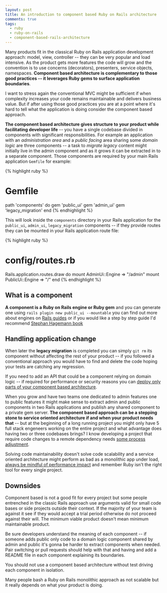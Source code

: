 ```yaml
---
layout: post
title: An introduction to component based Ruby on Rails architecture
comments: true
tags:
  - ruby
  - ruby-on-rails
  - component-based-rails-architecture
---
```


Many products fit in the classical Ruby on Rails application development approach: model, view, controller -- they can be very popular and load intensive. As the product gets more features the code will grow and the convention is to use concerns (decorators), presenters, service objects, namespaces. **Component based architecture is complementary to those good practices -- it leverages Ruby gems to surface application boundaries**.

I want to stress again the conventional MVC might be sufficient if when complexity increases your code remains maintainable and delivers business value. But if after using those good practices you are at a point where it's hard to tell what the application is doing consider the component based approach.

**The component based architecture gives structure to your product while facilitating developer life** -- you have a single codebase divided in components with significant responsibilities. For example an application with an *administration area* and a *public facing* area sharing some *domain logic* are three components -- a task to *migrate legacy* content might initially live in the admin component and as it grows it can be extracted in to a separate component. Those components are required by your main Rails application `Gemfile` for example:


{% highlight ruby %}
# Gemfile
path 'components' do
  gem 'public_ui'
  gem 'admin_ui'
  gem 'legacy_migration'
end
{% endhighlight %}

This will look inside the `components` directory in your Rails application for the `public_ui`, `admin_ui`, `legacy_migration` components -- if they provide routes they can be mounted in your Rails application route file:

{% highlight ruby %}
# config/routes.rb
Rails.application.routes.draw do
  mount AdminUi::Engine => "/admin"
  mount PublicUi::Engine => "/"
end
{% endhighlight %}

## What is a component

**A component is a Ruby on Rails engine or Ruby gem** and you can generate one using `rails plugin new public_ui --mountable` you can find out more about engines on [Rails guides](http://guides.rubyonrails.org/engines.html) or if you would like a step by step guide I'd recommend [Stephan Hagemann book](https://leanpub.com/cbra/)

## Handling application change

When later the **legacy migration** is completed you can simply `git rm` its component without affecting the rest of your product -- if you followed a conventional approach you would have to find and delete the code hoping your tests are catching any regression.

If you need to add an API that could be a component relying on domain logic -- if required for performance or security reasons you can [deploy only parts of your component based architecture](http://teotti.com/feature-flagging-portions-of-your-ruby-on-rails-application-with-engines/).

When you grow and have two teams one dedicated to admin features one to public features it might make sense to extract admin and public components in two Rails applications and publish any shared component to a private gem server. **The component based approach can be a stepping stone to service oriented architecture if and when your product needs that** -- but at the beginning of a long running project you might only have 5 full stack engeneers working on the entire project and what advantage does having two or three codebases brings? I know developing a project that require code changes to a remote dependency needs [some process adjustment](http://teotti.com/git-precommit-hooks-helping-local-ruby-gems-development/).

Solving code maintainability doesn't solve code scalability and a service oriented architecture might perform as bad as a monolithic app under load, [always be mindful of performance impact](http://teotti.com/a-successful-ruby-on-rails-performance-analysis-guideline/) and remember Ruby isn't the right tool for every single project.


## Downsides

Component based is not a good fit for every project but some people entrenched in the classic Rails approach use arguments valid for small code bases or side projects outside their context. If the majority of your team is against it see if they would accept a trial period otherwise do not proceed against their will. The minimum viable product doesn't mean minimum maintainable product.

Be sure developers understand the meaning of each component -- if someone adds public only code to a domain logic component shared by admin and public it's gonna be harder to extract components when needed. Pair switching or pull requests should help with that and having and add a README file in each component explaining its boundaries.

You should not use a component based architecture without test driving each component in isolation.

Many people bash a Ruby on Rails monolithic approach as not scalable but it really depends on what your product is doing.
